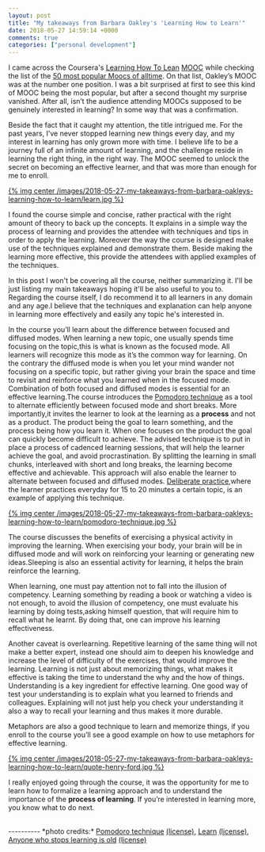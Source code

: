 ```yaml
---
layout: post
title: "My takeaways from Barbara Oakley's 'Learning How to Learn'"
date: 2018-05-27 14:59:14 +0000
comments: true
categories: ["personal development"]
---
```


I came across the Coursera's [Learning How To Lean](https://www.coursera.org/learn/learning-how-to-learn) [MOOC](https://en.wikipedia.org/wiki/Massive_open_online_course)
while checking the list of the [50 most popular Moocs of alltime](https://www.onlinecoursereport.com/the-50-most-popular-moocs-of-all-time/).
On that list, Oakley’s MOOC was at the number one position. I was a bit
surprised at first to see this kind of MOOC being the most popular, but after a
second thought my surprise vanished. After all, isn’t the audience attending
MOOCs supposed to be genuinely interested in learning? In some way that was a
confirmation.

Beside the fact that it caught my attention, the title intrigued me. For the
past years, I’ve never stopped learning new things every day, and my interest in
learning has only grown more with time. I believe life to be a journey full of
an infinite amount of learning, and the challenge reside in learning the right
thing, in the right way. The MOOC seemed to unlock the secret on becoming an
effective learner, and that was more than enough for me to enroll.

[{% img center /images/2018-05-27-my-takeaways-from-barbara-oakleys-learning-how-to-learn/learn.jpg %}](/images/2018-05-27-my-takeaways-from-barbara-oakleys-learning-how-to-learn/learn.jpg)

<!-- more -->

I found the course simple and concise, rather practical with the right amount of
theory to back up the concepts. It explains in a simple way the process of
learning and provides the attendee with techniques and tips in order to apply
the learning. Moreover the way the course is designed make use of the techniques
explained and demonstrate them. Beside making the learning more effective, this
provide the attendees with applied examples of the techniques.

In this post I won't be covering all the course, neither summarizing it. I'll be
just listing my main takeaways hoping it'll be also useful to you to. Regarding
the course itself, I do recommend it to all learners in any domain and any age.I
believe that the techniques and explanation can help anyone in learning more
effectively and easily any topic he's interested in.

In the course you’ll learn about the difference between focused and diffused
modes. When learning a new topic, one usually spends time focusing on the
topic,this is what is known as the focused mode. All learners will recognize
this mode as it’s the common way for learning. On the contrary the diffused mode
is when you let your mind wander not focusing on a specific topic, but rather
giving your brain the space and time to revisit and reinforce what you learned
when in the focused mode. Combination of both focused and diffused modes is
essential for an effective learning.The course introduces the [Pomodoro technique](https://en.wikipedia.org/wiki/Pomodoro_Technique) as a tool to
alternate efficiently between focused mode and short breaks. More importantly,it
invites the learner to look at the learning as a **process** and not as a
product. The product being the goal to learn something, and the process being
how you learn it. When one focuses on the product the goal can quickly become
difficult to achieve. The advised technique is to put in place a process of
cadenced learning sessions, that will help the learner achieve the goal, and
avoid procrastination. By splitting the learning in small chunks, interleaved
with short and long breaks, the learning become effective and achievable. This
approach will also enable the learner to alternate between focused and diffused
modes. [Deliberate practice](https://en.wikipedia.org/wiki/Practice_learning_method#Deliberate_practice),where
the learner practices everyday for 15 to 20 minutes a certain topic, is an
example of applying this technique.

[{% img center /images/2018-05-27-my-takeaways-from-barbara-oakleys-learning-how-to-learn/pomodoro-technique.jpg %}](/images/2018-05-27-my-takeaways-from-barbara-oakleys-learning-how-to-learn/pomodoro-technique.jpg)

The course discusses the benefits of exercising a physical activity in improving
the learning. When exercising your body, your brain will be in diffused mode and
will work on reinforcing your learning or generating new ideas.Sleeping is also
an essential activity for learning, it helps the brain reinforce the learning.

When learning, one must pay attention not to fall into the illusion of
competency. Learning something by reading a book or watching a video is not
enough, to avoid the illusion of competency, one must evaluate his learning by
doing tests,asking himself question, that will require him to recall what he
learnt. By doing that, one can improve his learning effectiveness.

Another caveat is overlearning. Repetitive learning of the same thing will not
make a better expert, instead one should aim to deepen his knowledge and
increase the level of difficulty of the exercises, that would improve the
learning. Learning is not just about memorizing things, what makes it effective
is taking the time to understand the why and the how of things. Understanding is
a key ingredient for effective learning. One good way of test your understanding
is to explain what you learned to friends and colleagues. Explaining will not
just help you check your understanding it also a way to recall your learning and
thus makes it more durable.

Metaphors are also a good technique to learn and memorize things, if you enroll
to the course you’ll see a good example on how to use metaphors for effective
learning.

[{% img center /images/2018-05-27-my-takeaways-from-barbara-oakleys-learning-how-to-learn/quote-henry-ford.jpg %}](/images/2018-05-27-my-takeaways-from-barbara-oakleys-learning-how-to-learn/quote-henry-ford.jpg)

I really enjoyed going through the course, it was the opportunity for me to
learn how to formalize a learning approach and to understand the importance of
the **process of learning**. If you’re interested in learning more, you know
what to do next.

<br>
----------
*photo credits:*   
<a href="https://www.flickr.com/photos/uomocolmegafono/5351734021" title="Pomodoro technique">Pomodoro technique</a> <a href="https://creativecommons.org/licenses/by-nc-nd/2.0/">(license)</a>, <a href="https://www.flickr.com/photos/153278281@N07/39570229314/" title="Learn">Learn</a> <a href="https://creativecommons.org/licenses/by/2.0/">(license)</a>, <a href="https://www.flickr.com/photos/klbeasley/5032405706/" title="Anyone who stops learning is old">Anyone who stops learning is old</a> <a href="https://creativecommons.org/licenses/by-nc/2.0/">(license)</a>
